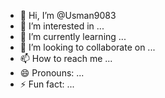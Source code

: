 - 👋 Hi, I’m @Usman9083
- 👀 I’m interested in ...
- 🌱 I’m currently learning ...
- 💞️ I’m looking to collaborate on ...
- 📫 How to reach me ...
- 😄 Pronouns: ...
- ⚡ Fun fact: ...

<!---
Usman9083/Us![IMG_20240211_164108_839](https://github.com/Usman9083/Usman9083/assets/161047111/cf8b3300-78e6-4a25-8a58-f9d26b0abbe3)
man9083 is a ✨ special ✨ repository because its `README.md` (this file) appears on your GitHub profile.
You can click the Preview link to take a look at your changes.
--->
